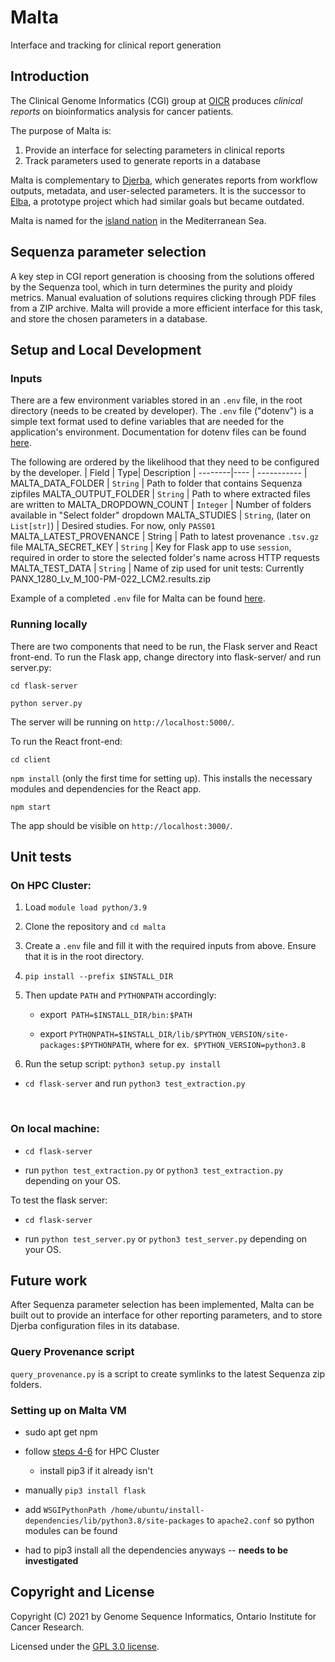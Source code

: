 # Malta

Interface and tracking for clinical report generation

## Introduction

The Clinical Genome Informatics (CGI) group at [OICR](https://oicr.on.ca) produces _clinical reports_ on bioinformatics analysis for cancer patients.

The purpose of Malta is:

1. Provide an interface for selecting parameters in clinical reports
2. Track parameters used to generate reports in a database

Malta is complementary to [Djerba](https://github.com/oicr-gsi/djerba), which generates reports from workflow outputs, metadata, and user-selected parameters. It is the successor to [Elba](https://github.com/oicr-gsi/elba), a prototype project which had similar goals but became outdated.

Malta is named for the [island nation](https://en.wikipedia.org/wiki/Malta) in the Mediterranean Sea.

## Sequenza parameter selection

A key step in CGI report generation is choosing from the solutions offered by the Sequenza tool, which in turn determines the purity and ploidy metrics. Manual evaluation of solutions requires clicking through PDF files from a ZIP archive. Malta will provide a more efficient interface for this task, and store the chosen parameters in a database.

## Setup and Local Development

### Inputs

There are a few environment variables stored in an `.env` file, in the root directory (needs to be created by developer). The `.env` file ("dotenv") is a simple text format used to define variables that are needed for the application's environment. Documentation for dotenv files can be found [here](https://hexdocs.pm/dotenvy/dotenv-file-format.html).

The following are ordered by the likelihood that they need to be configured by the developer.
| Field | Type| Description |
--------|---- | ----------- |
MALTA_DATA_FOLDER | `String` | Path to folder that contains Sequenza zipfiles
MALTA_OUTPUT_FOLDER | `String` | Path to where extracted files are written to
MALTA_DROPDOWN_COUNT | `Integer` | Number of folders available in "Select folder" dropdown
MALTA_STUDIES | `String`, (later on `List[str]`) | Desired studies. For now, only `PASS01`
MALTA_LATEST_PROVENANCE | String | Path to latest provenance `.tsv.gz` file
MALTA_SECRET_KEY | `String` | Key for Flask app to use `session`, required in order to store the selected folder's name across HTTP requests
MALTA_TEST_DATA | `String` | Name of zip used for unit tests: Currently PANX_1280_Lv_M_100-PM-022_LCM2.results.zip

Example of a completed `.env` file for Malta can be found [here](/example/example.env).

### Running locally

There are two components that need to be run, the Flask server and React front-end. To run the Flask app, change directory into flask-server/ and run server.py:

`cd flask-server`

`python server.py`

The server will be running on `http://localhost:5000/`.

To run the React front-end:

`cd client`

`npm install` (only the first time for setting up). This installs the necessary modules and dependencies for the React app.

`npm start`

The app should be visible on `http://localhost:3000/`.

## Unit tests

### On HPC Cluster:

1. Load `module load python/3.9`

2. Clone the repository and `cd malta`

3. Create a `.env` file and fill it with the required inputs from above. Ensure that it is in the root directory.

4. `pip install --prefix $INSTALL_DIR`

5. Then update `PATH` and `PYTHONPATH` accordingly:

   - export` PATH=$INSTALL_DIR/bin:$PATH`

   - export `PYTHONPATH=$INSTALL_DIR/lib/$PYTHON_VERSION/site-packages:$PYTHONPATH`, where for ex.` $PYTHON_VERSION=python3.8`

6. Run the setup script: `python3 setup.py install`

- `cd flask-server` and run `python3 test_extraction.py`

<br />

### On local machine:

- `cd flask-server`

- run `python test_extraction.py` or `python3 test_extraction.py` depending on your OS.

To test the flask server:

- `cd flask-server`

- run `python test_server.py` or `python3 test_server.py` depending on your OS.

## Future work

After Sequenza parameter selection has been implemented, Malta can be built out to provide an interface for other reporting parameters, and to store Djerba configuration files in its database.

### Query Provenance script

`query_provenance.py` is a script to create symlinks to the latest Sequenza zip folders.

### Setting up on Malta VM

- sudo apt get npm

- follow [steps 4-6](https://github.com/oicr-gsi/malta/blob/95ca8dd19708b37fc68e475203ffcb5753a01e08/README.md#L63) for HPC Cluster

  - install pip3 if it already isn't

- manually `pip3 install flask`

- add `WSGIPythonPath /home/ubuntu/install-dependencies/lib/python3.8/site-packages` to `apache2.conf` so python modules can be found

- had to pip3 install all the dependencies anyways -- **needs to be investigated**

## Copyright and License

Copyright (C) 2021 by Genome Sequence Informatics, Ontario Institute for Cancer Research.

Licensed under the [GPL 3.0 license](https://www.gnu.org/licenses/gpl-3.0.en.html).
